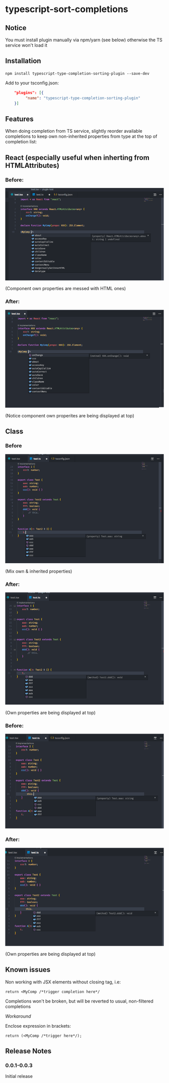 # typescript-sort-completions

## Notice
You must install plugin manually via npm/yarn (see below) otherwise the TS service won't load it

## Installation

```npm install typescript-type-completion-sorting-plugin --save-dev```

Add to your tsconfig.json:

```json
    "plugins": [{
         "name": "typescript-type-completion-sorting-plugin"
    }]
```

## Features

When doing completion from TS service, slightly reorder available completions to keep own non-inherited properties from type at the top of completion list:

## React (especially useful when inherting from HTMLAttributes)

### Before: 
![react before](/images/react-before.png) 

(Component own properties are messed with HTML ones)

### After: 
![react after](/images/react-after.png)

(Notice component own properites are being displayed at top)

## Class

### Before

![class1 before](/images/class1-before.png)

(Mix own & inherited properties)

### After:

![class1 after](/images/class1-after.png)

(Own properties are being displayed at top)

### Before:

![class2 before](/images/class2-before.png)

### After:

![class2 after](/images/class2-after.png)

(Own properties are being displayed at top)


## Known issues

Non working with JSX elements without closing tag, i.e:
```tsx
return <MyComp /*trigger completion here*/
```
Completions won't be broken, but will be reverted to usual, non-filtered completions

*Workaround*

Enclose expression in brackets:
```tsx
return (<MyComp /*trigger here*/);
```

## Release Notes

### 0.0.1-0.0.3

Initial release 
